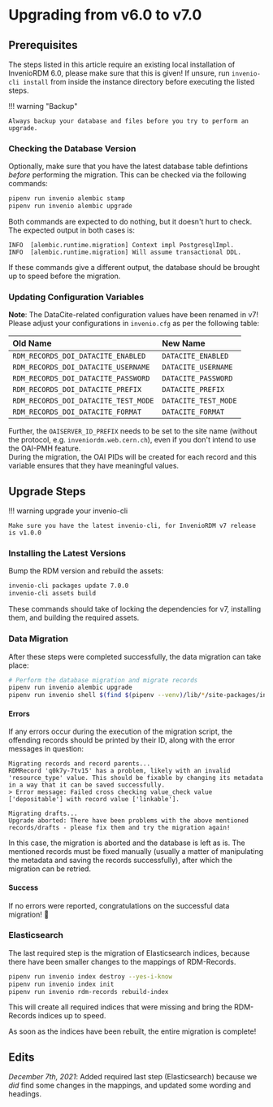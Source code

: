# Upgrading from v6.0 to v7.0


## Prerequisites

The steps listed in this article require an existing local installation of
InvenioRDM 6.0, please make sure that this is given! If unsure, run
`invenio-cli install` from inside the instance directory before executing the
listed steps.

!!! warning "Backup"

    Always backup your database and files before you try to perform an upgrade.


### Checking the Database Version

Optionally, make sure that you have the latest database table defintions *before* performing the migration.
This can be checked via the following commands:

```bash
pipenv run invenio alembic stamp
pipenv run invenio alembic upgrade
```

Both commands are expected to do nothing, but it doesn't hurt to check.
The expected output in both cases is:

```
INFO  [alembic.runtime.migration] Context impl PostgresqlImpl.
INFO  [alembic.runtime.migration] Will assume transactional DDL.
```

If these commands give a different output, the database should be brought up to speed before the migration.


### Updating Configuration Variables

**Note**: The DataCite-related configuration values have been renamed in v7!  
Please adjust your configurations in `invenio.cfg` as per the following table:

| Old Name                             | New Name             |
| :----------------------------------- | :------------------- |
| `RDM_RECORDS_DOI_DATACITE_ENABLED`   | `DATACITE_ENABLED`   |
| `RDM_RECORDS_DOI_DATACITE_USERNAME`  | `DATACITE_USERNAME`  |
| `RDM_RECORDS_DOI_DATACITE_PASSWORD`  | `DATACITE_PASSWORD`  |
| `RDM_RECORDS_DOI_DATACITE_PREFIX`    | `DATACITE_PREFIX`    |
| `RDM_RECORDS_DOI_DATACITE_TEST_MODE` | `DATACITE_TEST_MODE` |
| `RDM_RECORDS_DOI_DATACITE_FORMAT`    | `DATACITE_FORMAT`    |


Further, the `OAISERVER_ID_PREFIX` needs to be set to the site name (without the protocol, e.g. `inveniordm.web.cern.ch`),
even if you don't intend to use the OAI-PMH feature.  
During the migration, the OAI PIDs will be created for each record and this variable ensures that they have meaningful values.


## Upgrade Steps

!!! warning upgrade your invenio-cli

    Make sure you have the latest invenio-cli, for InvenioRDM v7 release is v1.0.0


### Installing the Latest Versions

Bump the RDM version and rebuild the assets:

```bash
invenio-cli packages update 7.0.0
invenio-cli assets build
```

These commands should take of locking the dependencies for v7, installing them, and building the required assets.


### Data Migration

After these steps were completed successfully, the data migration can take place:

```bash
# Perform the database migration and migrate records
pipenv run invenio alembic upgrade
pipenv run invenio shell $(find $(pipenv --venv)/lib/*/site-packages/invenio_app_rdm -name migrate_6_0_to_7_0.py)
```

#### Errors

If any errors occur during the execution of the migration script, the offending records should be printed by their ID, along with the error messages in question:

```
Migrating records and record parents...
RDMRecord 'q0k7y-7tv15' has a problem, likely with an invalid 'resource_type' value. This should be fixable by changing its metadata in a way that it can be saved successfully.
> Error message: Failed cross checking value_check value ['depositable'] with record value ['linkable'].

Migrating drafts...
Upgrade aborted: There have been problems with the above mentioned records/drafts - please fix them and try the migration again!
```

In this case, the migration is aborted and the database is left as is.
The mentioned records must be fixed manually (usually a matter of manipulating the metadata and saving the records successfully), after which the migration can be retried.


#### Success

If no errors were reported, congratulations on the successful data migration! :partying_face:


### Elasticsearch

The last required step is the migration of Elasticsearch indices, because there have been smaller changes to the mappings of RDM-Records.

```bash
pipenv run invenio index destroy --yes-i-know
pipenv run invenio index init
pipenv run invenio rdm-records rebuild-index
```

This will create all required indices that were missing and bring the RDM-Records indices up to speed.

As soon as the indices have been rebuilt, the entire migration is complete!


## Edits

*December 7th, 2021*: Added required last step (Elasticsearch) because we *did* find some changes in the mappings, and updated some wording and headings.
